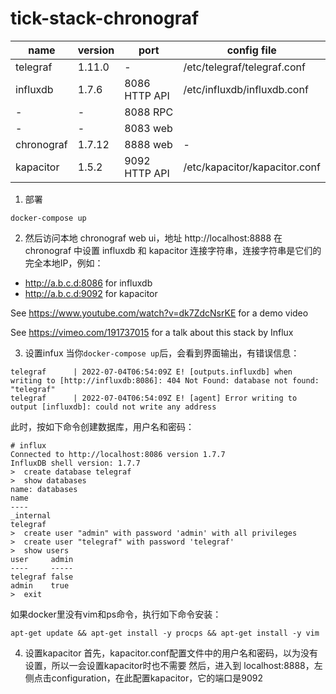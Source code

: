 # tick-stack-chronograf

name|version|port|config file
---|---|---|---|
telegraf|1.11.0|-|/etc/telegraf/telegraf.conf
influxdb|1.7.6|8086 HTTP API|/etc/influxdb/influxdb.conf
-|-|8088 RPC
-|-|8083 web
chronograf|1.7.12|8888 web|-
kapacitor|1.5.2|9092 HTTP API|/etc/kapacitor/kapacitor.conf


1. 部署
```shell script
docker-compose up
```

2. 然后访问本地 chronograf web ui，地址 http://localhost:8888
在 chronograf 中设置 influxdb 和 kapacitor 连接字符串，连接字符串是它们的完全本地IP，例如：
- http://a.b.c.d:8086 for influxdb
- http://a.b.c.d:9092 for kapacitor

See https://www.youtube.com/watch?v=dk7ZdcNsrKE for a demo video

See https://vimeo.com/191737015 for a talk about this stack by Influx 


3. 设置infux
当你`docker-compose up`后，会看到界面输出，有错误信息：
```text
telegraf      | 2022-07-04T06:54:09Z E! [outputs.influxdb] when writing to [http://influxdb:8086]: 404 Not Found: database not found: "telegraf"
telegraf      | 2022-07-04T06:54:09Z E! [agent] Error writing to output [influxdb]: could not write any address
```
此时，按如下命令创建数据库，用户名和密码：
```shell script
# influx
Connected to http://localhost:8086 version 1.7.7
InfluxDB shell version: 1.7.7
>  create database telegraf
>  show databases
name: databases
name
----
_internal
telegraf
>  create user "admin" with password 'admin' with all privileges
>  create user "telegraf" with password 'telegraf'
>  show users
user     admin
----     -----
telegraf false
admin    true
>  exit
```

如果docker里没有vim和ps命令，执行如下命令安装：
```shell script
apt-get update && apt-get install -y procps && apt-get install -y vim
```

4. 设置kapacitor
首先，kapacitor.conf配置文件中的用户名和密码，以为没有设置，所以一会设置kapacitor时也不需要
然后，进入到 localhost:8888，左侧点击configuration，在此配置kapacitor，它的端口是9092
